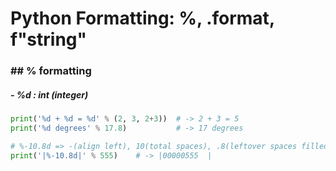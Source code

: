 # Python Formatting: %, .format, f"string"

### ## % formatting

##### - %d : int (integer)

```python
print('%d + %d = %d' % (2, 3, 2+3))  # -> 2 + 3 = 5
print('%d degrees' % 17.8)           # -> 17 degrees

# %-10.8d => -(align left), 10(total spaces), .8(leftover spaces filled with 0)
print('|%-10.8d|' % 555)    # -> |00000555  |
```

